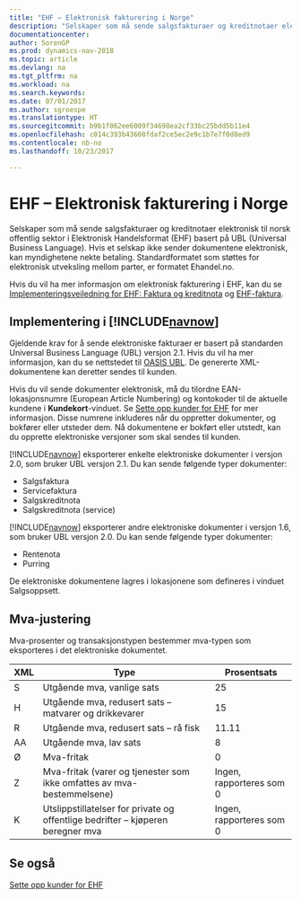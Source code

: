```yaml
---
title: "EHF – Elektronisk fakturering i Norge"
description: "Selskaper som må sende salgsfakturaer og kreditnotaer elektronisk til norsk offentlig sektor i Elektronisk Handelsformat (EHF) basert på UBL (Universal Business Language)."
documentationcenter: 
author: SorenGP
ms.prod: dynamics-nav-2018
ms.topic: article
ms.devlang: na
ms.tgt_pltfrm: na
ms.workload: na
ms.search.keywords: 
ms.date: 07/01/2017
ms.author: sgroespe
ms.translationtype: HT
ms.sourcegitcommit: b9b1f062ee6009f34698ea2cf33bc25bdd5b11e4
ms.openlocfilehash: c014c393b43608fdaf2ce5ec2e9c1b7e7f0d8ed9
ms.contentlocale: nb-no
ms.lasthandoff: 10/23/2017

---
```

# <a name="ehf-electronic-invoicing-in-norway"></a>EHF – Elektronisk fakturering i Norge
Selskaper som må sende salgsfakturaer og kreditnotaer elektronisk til norsk offentlig sektor i Elektronisk Handelsformat (EHF) basert på UBL (Universal Business Language). Hvis et selskap ikke sender dokumentene elektronisk, kan myndighetene nekte betaling. Standardformatet som støttes for elektronisk utveksling mellom parter, er formatet Ehandel.no.  

Hvis du vil ha mer informasjon om elektronisk fakturering i EHF, kan du se [Implementeringsveiledning for EHF: Faktura og kreditnota](http://www.nets.eu/no-nb/support/Test%20og%20Implementering/eFaktura%20B2B%20Utsteder/Documents/Imp%20guide%20eng.pdf) og [EHF-faktura](http://www.anskaffelser.no/ehf-formater-innhold/pages-english/ehf-invoice).  

## <a name="implementation-in-includenavnowincludesnavnowmdmd"></a>Implementering i [!INCLUDE[navnow](../../includes/navnow_md.md)]  
 Gjeldende krav for å sende elektroniske fakturaer er basert på standarden Universal Business Language (UBL) versjon 2.1. Hvis du vil ha mer informasjon, kan du se nettstedet til [OASIS UBL](http://go.microsoft.com/fwlink/?LinkId=212593). De genererte XML-dokumentene kan deretter sendes til kunden.  

 Hvis du vil sende dokumenter elektronisk, må du tilordne EAN-lokasjonsnumre (European Article Numbering) og kontokoder til de aktuelle kundene i **Kundekort**-vinduet. Se [Sette opp kunder for EHF](how-to-set-up-customers-for-ehf.md) for mer informasjon. Disse numrene inkluderes når du oppretter dokumenter, og bokfører eller utsteder dem. Nå dokumentene er bokført eller utstedt, kan du opprette elektroniske versjoner som skal sendes til kunden.  

 [!INCLUDE[navnow](../../includes/navnow_md.md)] eksporterer enkelte elektroniske dokumenter i versjon 2.0, som bruker UBL versjon 2.1. Du kan sende følgende typer dokumenter:  

- Salgsfaktura  
- Servicefaktura  
- Salgskreditnota  
- Salgskreditnota (service)  

 [!INCLUDE[navnow](../../includes/navnow_md.md)] eksporterer andre elektroniske dokumenter i versjon 1.6, som bruker UBL versjon 2.0. Du kan sende følgende typer dokumenter:  

- Rentenota  
- Purring  

De elektroniske dokumentene lagres i lokasjonene som defineres i vinduet Salgsoppsett.  

## <a name="vat-treatment"></a>Mva-justering  
 Mva-prosenter og transaksjonstypen bestemmer mva-typen som eksporteres i det elektroniske dokumentet.  

|XML|Type|Prosentsats|  
|---------|----------|---------------------|  
|S|Utgående mva, vanlige sats|25|  
|H|Utgående mva, redusert sats – matvarer og drikkevarer|15|  
|R|Utgående mva, redusert sats – rå fisk|11.11|  
|AA|Utgående mva, lav sats|8|  
|Ø|Mva-fritak|0|  
|Z|Mva-fritak (varer og tjenester som ikke omfattes av mva-bestemmelsene)|Ingen, rapporteres som 0|  
|K|Utslippstillatelser for private og offentlige bedrifter – kjøperen beregner mva|Ingen, rapporteres som 0|  

## <a name="see-also"></a>Se også  
 [Sette opp kunder for EHF](how-to-set-up-customers-for-ehf.md)

